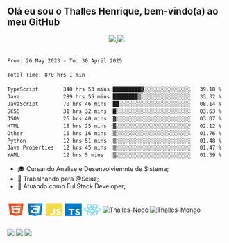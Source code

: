 ## Olá eu sou o Thalles Henrique, bem-vindo(a) ao meu GitHub

<div align="center">
  <a href="https://github.com/Thalles-HsA">
  <img height="180em" src="https://github-readme-stats.vercel.app/api?username=Thalles-HsA&show_icons=true&theme=radical&include_all_commits=true&count_private=true"/>
  <img height="180em" src="https://github-readme-stats.vercel.app/api/top-langs/?username=Thalles-HsA&exclude_repo=github-readme-stats,Pong,Freeway-JS&langs_count=5&theme=radical"/>
</div><br>
  
  <!--START_SECTION:waka-->

```txt
From: 26 May 2023 - To: 30 April 2025

Total Time: 870 hrs 1 min

TypeScript        340 hrs 53 mins █████████▓░░░░░░░░░░░░░░░   39.18 %
Java              289 hrs 55 mins ████████▒░░░░░░░░░░░░░░░░   33.32 %
JavaScript        70 hrs 46 mins  ██░░░░░░░░░░░░░░░░░░░░░░░   08.14 %
SCSS              31 hrs 32 mins  █░░░░░░░░░░░░░░░░░░░░░░░░   03.63 %
JSON              26 hrs 40 mins  ▓░░░░░░░░░░░░░░░░░░░░░░░░   03.07 %
HTML              18 hrs 25 mins  ▓░░░░░░░░░░░░░░░░░░░░░░░░   02.12 %
Other             15 hrs 16 mins  ▒░░░░░░░░░░░░░░░░░░░░░░░░   01.76 %
Python            12 hrs 51 mins  ▒░░░░░░░░░░░░░░░░░░░░░░░░   01.48 %
Java Properties   12 hrs 45 mins  ▒░░░░░░░░░░░░░░░░░░░░░░░░   01.47 %
YAML              12 hrs 5 mins   ▒░░░░░░░░░░░░░░░░░░░░░░░░   01.39 %
```

<!--END_SECTION:waka-->

  - 🎓 Cursando Analise e Desenvolviemnte de Sistema;
  - 🌱 Trabalhando para @Selaz;
  - 🎯 Atuando como FullStack Developer;
 
<div style="display: inline_block"><br>
  <img align="center" alt="Thalles-HTML" height="30" width="40" src="https://raw.githubusercontent.com/devicons/devicon/master/icons/html5/html5-original.svg">
  <img align="center" alt="Thalles-CSS" height="30" width="40" src="https://raw.githubusercontent.com/devicons/devicon/master/icons/css3/css3-original.svg">
  <img align="center" alt="Thalles-Js" height="30" width="40" src="https://raw.githubusercontent.com/devicons/devicon/master/icons/javascript/javascript-plain.svg">
  <img align="center" alt="Thalles-Ts" height="30" width="40" src="https://raw.githubusercontent.com/devicons/devicon/master/icons/typescript/typescript-plain.svg">
  <img align="center" alt="Thalles-React" height="30" width="40" src="https://raw.githubusercontent.com/devicons/devicon/master/icons/react/react-original.svg">
  <img align="center" alt="Thalles-Node" height="30" width="40" src="https://cdn.jsdelivr.net/gh/devicons/devicon/icons/nodejs/nodejs-original.svg" />
  <img align="center" alt="Thalles-Mongo" height="30" width="40" src="https://cdn.jsdelivr.net/gh/devicons/devicon/icons/mongodb/mongodb-original.svg" />
  
</div>

 ##
  
<div>
  <a href="https://www.linkedin.com/in/thalles-hsa" target="_blank"><img src="https://img.shields.io/badge/-LinkedIn-%230077B5?style=for-the-badge&logo=linkedin&logoColor=white" target="_blank"></a> 
  <a href="https://instagram.com/thalleshsa" target="_blank"><img src="https://img.shields.io/badge/-Instagram-%23E4405F?style=for-the-badge&logo=instagram&logoColor=white" target="_blank"></a>
  <a href = "mailto:thsa.henrique@gmail.com"><img src="https://img.shields.io/badge/-Gmail-%23333?style=for-the-badge&logo=gmail&logoColor=white" target="_blank"></a>
   
</div>
